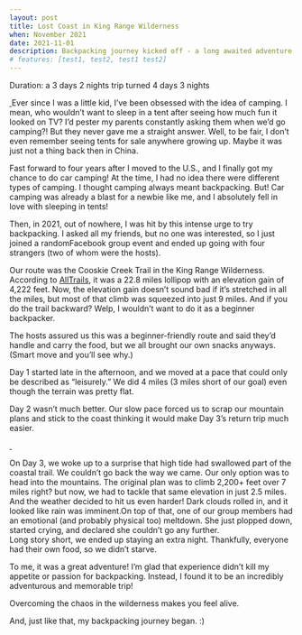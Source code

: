 ```yaml
---
layout: post
title: Lost Coast in King Range Wilderness
when: November 2021
date: 2021-11-01
description: Backpacking journey kicked off - a long awaited adventure turned unexpected.
# features: [test1, test2, test1 test2]
---
```

Duration: a 3 days 2 nights trip turned 4 days 3 nights

  <a target="_blank" href="{{- site.baseurl -}}/img/lost-coast/coastal-pano-view.jpg">
    <img class="three" src="{{- site.baseurl -}}/img/thumb/lost-coast/coastal-pano-view.jpg" alt="" title=""/>
  </a>
Ever since I was a little kid, I’ve been obsessed with the idea of camping. I mean, who wouldn’t want to sleep in a tent after seeing how much fun it looked on TV? I’d pester my parents constantly asking them when we’d go camping?! But they never gave me a straight answer. Well, to be fair, I don’t even remember seeing tents for sale anywhere growing up. Maybe it was just not a thing back then in China.  

Fast forward to four years after I moved to the U.S., and I finally got my chance to do car camping! At the time, I had no idea there were different types of camping. I thought camping always meant backpacking. But! Car camping was already a blast for a newbie like me, and I absolutely fell in love with sleeping in tents!  

Then, in 2021, out of nowhere, I was hit by this intense urge to try backpacking. I asked all my friends, but no one was interested, so I just joined a randomFacebook group event and ended up going with four strangers (two of whom were the hosts). 

Our route was the Cooskie Creek Trail in the King Range Wilderness. According to [AllTrails](https://www.alltrails.com/trail/us/california/cookie-creek-route), it was a 22.8 miles lollipop with an elevation gain of 4,222 feet. Now, the elevation gain doesn’t sound bad if it’s stretched in all the miles, but most of that climb was squeezed into just 9 miles. And if you do the trail backward? Welp, I wouldn’t want to do it as a beginner backpacker.  

The hosts assured us this was a beginner-friendly route and said they’d handle and carry the food, but we all brought our own snacks anyways. (Smart move and you’ll see why.)   

Day 1 started late in the afternoon, and we moved at a pace that could only be described as “leisurely.” We did 4 miles (3 miles short of our goal) even though the terrain was pretty flat.  

Day 2 wasn’t much better. Our slow pace forced us to scrap our mountain plans and stick to the coast thinking it would make Day 3’s return trip much easier.  

  <a target="_blank" href="{{- site.baseurl -}}/img/lost-coast/coastal-view.jpeg">
    <img class="col half" src="{{- site.baseurl -}}/img/thumb/lost-coast/coastal-view.jpeg" alt="" title=""/>
  </a>
  <a target="_blank" href="{{- site.baseurl -}}/img/lost-coast/sea-lion.jpeg">
    <img class="col half" src="{{- site.baseurl -}}/img/thumb/lost-coast/sea-lion.jpeg" alt="" title=""/>
  </a>

On Day 3, we woke up to a surprise that high tide had swallowed part of the coastal trail. We couldn’t go back the way we came. Our only option was to head into the mountains. The original plan was to climb 2,200+ feet over 7 miles right? but now, we had to tackle that same elevation in just 2.5 miles. And the weather decided to hit us even harder! Dark clouds rolled in, and it looked like rain was imminent.On top of that, one of our group members had an emotional (and probably physical too) meltdown. She just plopped down, started crying, and declared she couldn’t go any further.  
Long story short, we ended up staying an extra night. Thankfully, everyone had their own food, so we didn’t starve.  

To me, it was a great adventure! I’m glad that experience didn’t kill my appetite or passion for backpacking. Instead, I found it to be an incredibly adventurous and memorable trip! 

Overcoming the chaos in the wilderness makes you feel alive.  

And, just like that, my backpacking journey began. :)

  <a target="_blank" href="{{- site.baseurl -}}/img/lost-coast/me-with-sunset.jpg">
    <img class="three" src="{{- site.baseurl -}}/img/thumb/lost-coast/me-with-sunset.jpg" alt="" title=""/>
  </a>